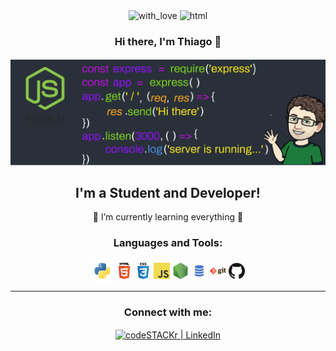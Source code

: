 <div align="center">
  <p align="center">
    <img align="center" alt="with_love" src="https://forthebadge.com/images/badges/built-with-love.svg" />
    <img align="center" alt="html" src="https://forthebadge.com/images/badges/uses-html.svg" />
  <p>
    
  ### Hi there, I'm Thiago 👋

  <h4 align="center">
      <img alt="edit" title="banner" src="https://github.com/thiagogre/thiagogre/raw/master/assets/banner-server-crop.png" style="max-width: 100%;">
  </h4>

  ## I'm a Student and Developer!
  🌱 I’m currently learning everything 🤣
    <div align-items="center">


  ### Languages and Tools:

  <img align="center" alt="Python" width="36px" src="https://raw.githubusercontent.com/github/explore/80688e429a7d4ef2fca1e82350fe8e3517d3494d/topics/python/python.png" /></img>
  <img align="center" alt="HTML5" width="26px" src="https://raw.githubusercontent.com/github/explore/80688e429a7d4ef2fca1e82350fe8e3517d3494d/topics/html/html.png" />
  <img align="center" alt="CSS3" width="26px" src="https://raw.githubusercontent.com/github/explore/80688e429a7d4ef2fca1e82350fe8e3517d3494d/topics/css/css.png" />
  <img align="center" alt="JavaScript" width="26px" src="https://raw.githubusercontent.com/github/explore/80688e429a7d4ef2fca1e82350fe8e3517d3494d/topics/javascript/javascript.png" />
  <img align="center" alt="Node.js" width="26px" src="https://raw.githubusercontent.com/github/explore/80688e429a7d4ef2fca1e82350fe8e3517d3494d/topics/nodejs/nodejs.png" />
  <img align="center" alt="SQL" width="26px" src="https://raw.githubusercontent.com/github/explore/80688e429a7d4ef2fca1e82350fe8e3517d3494d/topics/sql/sql.png" />
  <img align="center" alt="Git" width="26px" src="https://raw.githubusercontent.com/github/explore/80688e429a7d4ef2fca1e82350fe8e3517d3494d/topics/git/git.png" />
  <img align="center" alt="GitHub" width="26px" src="https://raw.githubusercontent.com/github/explore/78df643247d429f6cc873026c0622819ad797942/topics/github/github.png" />

  ---

  ### Connect with me:
  [<img align="center" alt="codeSTACKr | LinkedIn" width="22px" src="https://cdn.jsdelivr.net/npm/simple-icons@v3/icons/linkedin.svg" />](https://linkedin.com/in/thiagogre)
</div>
